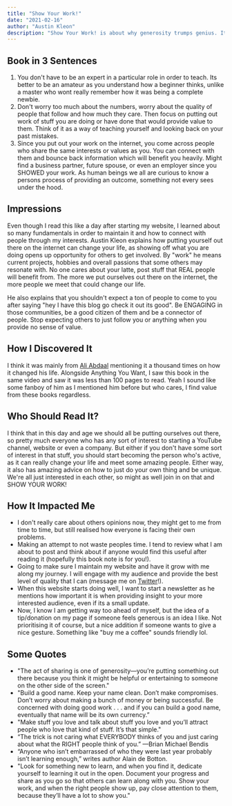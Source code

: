 ```yaml
---
title: "Show Your Work!"
date: "2021-02-16"
author: "Austin Kleon"
description: "Show Your Work! is about why generosity trumps genius. It's about getting findable, about using the network instead of wasting time networking. It's not self-promotion, it's self-discovery let others into your process, then let them steal from you."
---
```


## Book in 3 Sentences

1. You don't have to be an expert in a particular role in order to teach. Its better to be an amateur as you understand how a beginner thinks, unlike a master who wont really remember how it was being a complete newbie.
2. Don't worry too much about the numbers, worry about the quality of people that follow and how much they care. Then focus on putting out work of stuff you are doing or have done that would provide value to them. Think of it as a way of teaching yourself and looking back on your past mistakes.
3. Since you put out your work on the internet, you come across people who share the same interests or values as you. You can connect with them and bounce back information which will benefit you heavily. Might find a business partner, future spouse, or even an employer since you SHOWED your work. As human beings we all are curious to know a persons process of providing an outcome, something not every sees under the hood.

## Impressions

Even though I read this like a day after starting my website, I learned about so many fundamentals in order to maintain it and how to connect with people through my interests. Austin Kleon explains how putting yourself out there on the internet can change your life, as showing off what you are doing opens up opportunity for others to get involved. By "work" he means current projects, hobbies and overall passions that some others may resonate with. No one cares about your latte, post stuff that REAL people will benefit from. The more we put ourselves out there on the internet, the more people we meet that could change our life.

He also explains that you shouldn't expect a ton of people to come to you after saying "hey I have this blog go check it out its good". Be ENGAGING in those communities, be a good citizen of them and be a connector of people. Stop expecting others to just follow you or anything when you provide no sense of value.

## How I Discovered It

I think it was mainly from [Ali Abdaal](https://youtu.be/hv1gOEY3cs4) mentioning it a thousand times on how it changed his life. Alongside Anything You Want, I saw this book in the same video and saw it was less than 100 pages to read. Yeah I sound like some fanboy of him as I mentioned him before but who cares, I find value from these books regardless.

## Who Should Read It?

I think that in this day and age we should all be putting ourselves out there, so pretty much everyone who has any sort of interest to starting a YouTube channel, website or even a company. But either if you don't have some sort of interest in that stuff, you should start becoming the person who's active, as it can really change your life and meet some amazing people. Either way, it also has amazing advice on how to just do your own thing and be unique. We're all just interested in each other, so might as well join in on that and SHOW YOUR WORK!

## How It Impacted Me

- I don't really care about others opinions now, they might get to me from time to time, but still realised how everyone is facing their own problems.
- Making an attempt to not waste peoples time. I tend to review what I am about to post and think about if anyone would find this useful after reading it (hopefully this book note is for you!).
- Going to make sure I maintain my website and have it grow with me along my journey. I will engage with my audience and provide the best level of quality that I can (message me on [Twitter](https://twitter.com/parsamesgarha)!).
- When this website starts doing well, I want to start a newsletter as he mentions how important it is when providing insight to your more interested audience, even if its a small update.
- Now, I know I am getting way too ahead of myself, but the idea of a tip/donation on my page if someone feels generous is an idea I like. Not prioritising it of course, but a nice addition if someone wants to give a nice gesture. Something like "buy me a coffee" sounds friendly lol.

## Some Quotes

- "The act of sharing is one of generosity—you’re putting something out there because you think it might be helpful or entertaining to someone on the other side of the screen."
- "Build a good name. Keep your name clean. Don’t make compromises. Don’t worry about making a bunch of money or being successful. Be concerned with doing good work . . . and if you can build a good name, eventually that name will be its own currency.”
- "Make stuff you love and talk about stuff you love and you’ll attract people who love that kind of stuff. It’s that simple."
- “The trick is not caring what EVERYBODY thinks of you and just caring about what the RIGHT people think of you.” —Brian Michael Bendis
- “Anyone who isn’t embarrassed of who they were last year probably isn’t learning enough,” writes author Alain de Botton.
- "Look for something new to learn, and when you find it, dedicate yourself to learning it out in the open. Document your progress and share as you go so that others can learn along with you. Show your work, and when the right people show up, pay close attention to them, because they’ll have a lot to show you."
